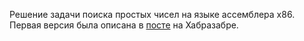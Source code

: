 Решение задачи поиска простых чисел на языке ассемблера x86. Первая версия была описана в [посте](http://habrahabr.ru/post/165397/) на Хабразабре.
